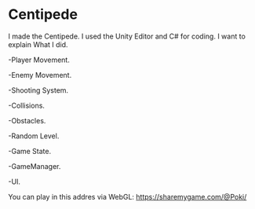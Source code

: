 # Centipede

I made the Centipede. I used the Unity Editor and C# for coding. I want to explain What I did.

-Player Movement.

-Enemy Movement.

-Shooting System.

-Collisions.

-Obstacles.

-Random Level.

-Game State.

-GameManager.

-UI.


You can play in this addres via WebGL: https://sharemygame.com/@Poki/
